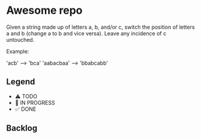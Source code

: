 # Awesome repo

Given a string made up of letters a, b, and/or c, switch the position of letters a and b (change a to b and vice versa). Leave any incidence of c untouched.

Example:

'acb' --> 'bca'
'aabacbaa' --> 'bbabcabb'


## Legend
- ⚠ TODO
- 🚧 IN PROGRESS
- ✅ DONE

## Backlog
